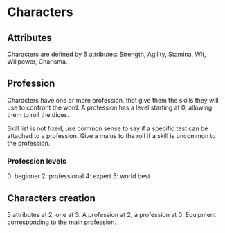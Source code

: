 # Characters
## Attributes

Characters are defined by 6 attributes: Strength, Agility, Stamina, Wit, Willpower, Charisma.

## Profession

Characters have one or more profession, that give them the skills they will use to confront the word.
A profession has a level starting at 0, allowing them to roll the dices.

Skill list is not fixed, use common sense to say if a specific test can be attached to a profession. 
Give a malus to the roll if a skill is uncommon to the profession.

### Profession levels

0: beginner
2: professional
4: expert
5: world best

## Characters creation

5 attributes at 2, one at 3.
A profession at 2, a profession at 0.
Equipment corresponding to the main profession.
